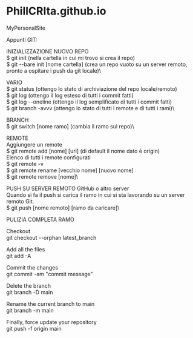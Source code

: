 # PhillCRIta.github.io
MyPersonalSite


Appunti GIT:

INIZIALIZZAZIONE NUOVO REPO\
$ git init (nella cartella in cui mi trovo si crea il repo)\
$ git --bare init [nome cartella]  (crea un repo vuoto su un server remoto, pronto a ospitare i push da git locale)\

VARIO\
$ git status (ottengo lo stato di archiviazione del repo locale/remoto)\
$ git log (ottengo il log esteso di tutti i commit fatti)\
$ git log --oneline (ottengo il log semplificato di tutti i commit fatti)\
$ git branch -avvv (ottengo lo stato di tutti i remote e di tutti i rami)\

BRANCH\
$ git switch [nome ramo] (cambia il ramo sul repo)\

REMOTE\
Aggiungere un remote\
$ git remote add [nome] [url] (di default il nome dato è origin)\
Elenco di tutti i remote configurati\
$ git remote -v \
$ git remote rename [vecchio nome] [nuovo nome]\
$ git remote remove [nome]\

PUSH SU SERVER REMOTO GitHub o altro server\
Quando si fa il push si carica il ramo in cui si sta lavorando su un server remoto Git.\
$ git push [nome remoto] [ramo da caricare]\



PULIZIA COMPLETA RAMO

Checkout\
git checkout --orphan latest_branch

Add all the files\
git add -A

Commit the changes\
git commit -am "commit message"

Delete the branch\
git branch -D main

Rename the current branch to main\
git branch -m main

Finally, force update your repository\
git push -f origin main